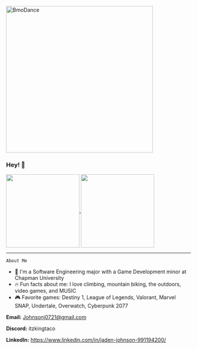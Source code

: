 <img src="https://github.com/ATacoDev/ATacoDev/assets/146070033/ca5a3491-5113-4a80-8c4d-fa8e62762f4f" alt="BmoDance" width= "400"/>

### Hey! 👋

<a href="https://github.com/anuraghazra/github-readme-stats">
  <img height="200" align="center" src="https://github-readme-stats.vercel.app/api?username=ATacoDev&show_icons=true&theme=tokyonight&hide_rank=true" />
</a>
<a href="https://github.com/anuraghazra/convoychat">
  <img height="200" align="center" src="https://github-readme-stats.vercel.app/api/top-langs?username=ATacoDev&layout=compact&langs_count=8&card_width=320" />
</a>

---

```About Me```

- 🏫 I'm a Software Engineering major with a Game Development minor at Chapman University
- 🔥 Fun facts about me: I love climbing, mountain biking, the outdoors, video games, and MUSIC
- 🎮 Favorite games: Destiny 1, League of Legends, Valorant, Marvel SNAP, Undertale, Overwatch, Cyberpunk 2077

**Email:** Johnsonj0721@gmail.com

**Discord:** itzkingtaco

**LinkedIn:** https://www.linkedin.com/in/jaden-johnson-991194200/



